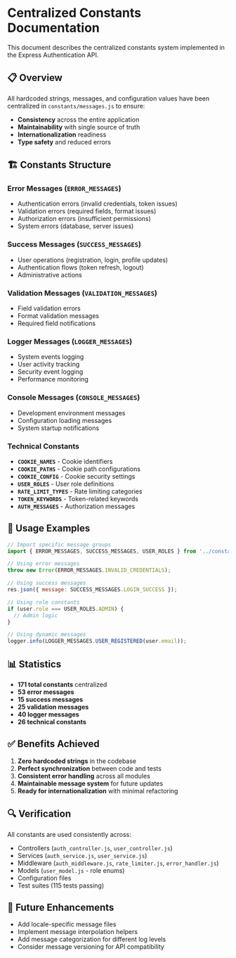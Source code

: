 # Centralized Constants Documentation

This document describes the centralized constants system implemented in the Express Authentication API.

## 📋 Overview

All hardcoded strings, messages, and configuration values have been centralized in `constants/messages.js` to ensure:
- **Consistency** across the entire application
- **Maintainability** with single source of truth
- **Internationalization** readiness
- **Type safety** and reduced errors

## 🏗️ Constants Structure

### Error Messages (`ERROR_MESSAGES`)
- Authentication errors (invalid credentials, token issues)
- Validation errors (required fields, format issues)
- Authorization errors (insufficient permissions)
- System errors (database, server issues)

### Success Messages (`SUCCESS_MESSAGES`)
- User operations (registration, login, profile updates)
- Authentication flows (token refresh, logout)
- Administrative actions

### Validation Messages (`VALIDATION_MESSAGES`)
- Field validation errors
- Format validation messages
- Required field notifications

### Logger Messages (`LOGGER_MESSAGES`)
- System events logging
- User activity tracking
- Security event logging
- Performance monitoring

### Console Messages (`CONSOLE_MESSAGES`)
- Development environment messages
- Configuration loading messages
- System startup notifications

### Technical Constants
- **`COOKIE_NAMES`** - Cookie identifiers
- **`COOKIE_PATHS`** - Cookie path configurations
- **`COOKIE_CONFIG`** - Cookie security settings
- **`USER_ROLES`** - User role definitions
- **`RATE_LIMIT_TYPES`** - Rate limiting categories
- **`TOKEN_KEYWORDS`** - Token-related keywords
- **`AUTH_MESSAGES`** - Authorization messages

## 🔧 Usage Examples

```javascript
// Import specific message groups
import { ERROR_MESSAGES, SUCCESS_MESSAGES, USER_ROLES } from '../constants/messages.js';

// Using error messages
throw new Error(ERROR_MESSAGES.INVALID_CREDENTIALS);

// Using success messages
res.json({ message: SUCCESS_MESSAGES.LOGIN_SUCCESS });

// Using role constants
if (user.role === USER_ROLES.ADMIN) {
  // Admin logic
}

// Using dynamic messages
logger.info(LOGGER_MESSAGES.USER_REGISTERED(user.email));
```

## 📊 Statistics

- **171 total constants** centralized
- **53 error messages**
- **15 success messages** 
- **25 validation messages**
- **40 logger messages**
- **26 technical constants**

## ✅ Benefits Achieved

1. **Zero hardcoded strings** in the codebase
2. **Perfect synchronization** between code and tests
3. **Consistent error handling** across all modules
4. **Maintainable message system** for future updates
5. **Ready for internationalization** with minimal refactoring

## 🔍 Verification

All constants are used consistently across:
- Controllers (`auth_controller.js`, `user_controller.js`)
- Services (`auth_service.js`, `user_service.js`)
- Middleware (`auth_middleware.js`, `rate_limiter.js`, `error_handler.js`)
- Models (`user_model.js` - role enums)
- Configuration files
- Test suites (115 tests passing)

## 🚀 Future Enhancements

- Add locale-specific message files
- Implement message interpolation helpers
- Add message categorization for different log levels
- Consider message versioning for API compatibility
